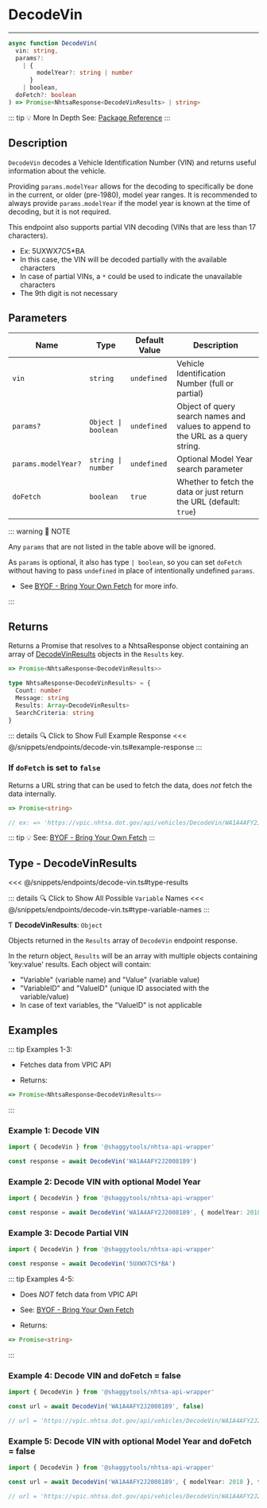 # DecodeVin

---

```typescript
async function DecodeVin(
  vin: string,
  params?:
    | {
        modelYear?: string | number
      }
    | boolean,
  doFetch?: boolean
) => Promise<NhtsaResponse<DecodeVinResults> | string>
```

::: tip :bulb: More In Depth
See: [Package Reference](../../../typedoc/api/vpic/endpoints/DecodeVin)
:::

## Description

`DecodeVin` decodes a Vehicle Identification Number (VIN) and returns useful information about
the vehicle.

Providing `params.modelYear` allows for the decoding to specifically be done in the current, or
older (pre-1980), model year ranges. It is recommended to always provide `params.modelYear` if
the model year is known at the time of decoding, but it is not required.

This endpoint also supports partial VIN decoding (VINs that are less than 17 characters).

- Ex: 5UXWX7C5\*BA
- In this case, the VIN will be decoded partially with the available characters
- In case of partial VINs, a `*` could be used to indicate the unavailable characters
- The 9th digit is not necessary

## Parameters

| Name                | Type                 | Default Value | Description                                                                     |
| ------------------- | -------------------- | ------------- | ------------------------------------------------------------------------------- |
| `vin`               | `string`             | `undefined`   | Vehicle Identification Number (full or partial)                                 |
| `params?`           | `Object \| boolean ` | `undefined`   | Object of query search names and values to append to the URL as a query string. |
| `params.modelYear?` | `string \| number`   | `undefined`   | Optional Model Year search parameter                                            |
| `doFetch`           | `boolean`            | `true`        | Whether to fetch the data or just return the URL (default: `true`)              |

::: warning 📝 NOTE

Any `params` that are not listed in the table above will be ignored.

As `params` is optional, it also has type `| boolean`, so you can set `doFetch` without
having to pass `undefined` in place of intentionally undefined `params`.

- See [BYOF - Bring Your Own Fetch](../../bring-your-own-fetch.md#option-1-set-dofetch-to-false)
  for more info.

:::

## Returns

Returns a Promise that resolves to a NhtsaResponse object containing an array of
[DecodeVinResults](#type-decodevinresults) objects in the `Results` key.

```typescript
=> Promise<NhtsaResponse<DecodeVinResults>>
```

```typescript
type NhtsaResponse<DecodeVinResults> = {
  Count: number
  Message: string
  Results: Array<DecodeVinResults>
  SearchCriteria: string
}
```

::: details :mag: Click to Show Full Example Response
<<< @/snippets/endpoints/decode-vin.ts#example-response
:::

### If `doFetch` is set to `false`

Returns a URL string that can be used to fetch the data, does _not_ fetch the data internally.

```typescript
=> Promise<string>

// ex: => 'https://vpic.nhtsa.dot.gov/api/vehicles/DecodeVin/WA1A4AFY2J2008189?format=json'
```

::: tip :bulb: See: [BYOF - Bring Your Own Fetch](../../bring-your-own-fetch.md#option-1-set-dofetch-to-false)
:::

## Type - DecodeVinResults

<<< @/snippets/endpoints/decode-vin.ts#type-results

::: details :mag: Click to Show All Possible `Variable` Names
<<< @/snippets/endpoints/decode-vin.ts#type-variable-names
:::

Ƭ **DecodeVinResults**: `Object`

Objects returned in the `Results` array of `DecodeVin` endpoint response.

In the return object, `Results` will be an array with multiple objects containing 'key:value'
results. Each object will contain:

- "Variable" (variable name) and "Value" (variable value)
- "VariableID" and "ValueID" (unique ID associated with the variable/value)
- In case of text variables, the "ValueID" is not applicable

## Examples

::: tip Examples 1-3:

- Fetches data from VPIC API

- Returns:

```typescript
=> Promise<NhtsaResponse<DecodeVinResults>>
```

:::

### Example 1: Decode VIN

```ts
import { DecodeVin } from '@shaggytools/nhtsa-api-wrapper'

const response = await DecodeVin('WA1A4AFY2J2008189')
```

### Example 2: Decode VIN with optional Model Year

```ts
import { DecodeVin } from '@shaggytools/nhtsa-api-wrapper'

const response = await DecodeVin('WA1A4AFY2J2008189', { modelYear: 2018 })
```

### Example 3: Decode Partial VIN

```ts
import { DecodeVin } from '@shaggytools/nhtsa-api-wrapper'

const response = await DecodeVin('5UXWX7C5*BA')
```

::: tip Examples 4-5:

- Does _NOT_ fetch data from VPIC API

- See: [BYOF - Bring Your Own Fetch](../../bring-your-own-fetch.md#option-1-set-dofetch-to-false)

- Returns:

```typescript
=> Promise<string>
```

:::

### Example 4: Decode VIN and doFetch = false

```ts
import { DecodeVin } from '@shaggytools/nhtsa-api-wrapper'

const url = await DecodeVin('WA1A4AFY2J2008189', false)

// url = 'https://vpic.nhtsa.dot.gov/api/vehicles/DecodeVin/WA1A4AFY2J2008189?format=json'
```

### Example 5: Decode VIN with optional Model Year and doFetch = false

```ts
import { DecodeVin } from '@shaggytools/nhtsa-api-wrapper'

const url = await DecodeVin('WA1A4AFY2J2008189', { modelYear: 2018 }, false)

// url = 'https://vpic.nhtsa.dot.gov/api/vehicles/DecodeVin/WA1A4AFY2J2008189?modelYear=2018&format=json'
```
